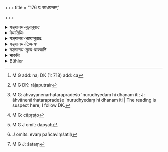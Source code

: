 +++
title = "176 यः साधयन्तम्"

+++

<details><summary>गङ्गानथ-मूलानुवादः</summary>

A person who complains to the king against the creditor trying to accomplish his purpose by his own will,—should be made by the king to pay the fourth part, and also the total amount to him—(176)
</details>

<details><summary>मेधातिथिः</summary>

**छन्द** इच्छा । तेन राजानम् अज्ञापयित्वा यदा प्रागुक्तैश् चतुर्भिर् उपायैः स्वेच्छया[^५४०] धनमार्गेण प्रवृत्तं तथाभूतं वा राजपुरुषैर्[^५४१] आह्वानयेत्, अहम् अनेनैतत्प्रदेशे रुध्ये, देहि धनम् इति[^५४२] । स च पृष्टो[^५४३] धारयामीति यत् प्रतिपद्यते, स राज्ञा चतुर्थं भागं दण्डापयितव्यः । यावत् तस्मै धारयति तस्य तत्र सर्वम् ऋणं दाप्यः[^५४४] । शतं चेद् धारयति पञ्चविंशतिर् दण्डनीयः । शतं तस्य दाप्यः । एवं पञ्चविंशतिः[^५४५] । न त्व् इयं भ्रान्तिः कर्तव्या- शते[^५४६] राज्ञः पञ्चविंशति शिष्टं धनिकस्य । धनिको हि तथा दण्डितः स्यान् नर्णिकः ॥ ८.१७६ ॥


[^५४६]:
     M G J: śataṃ


[^५४५]:
     J omits: evaṃ pañcaviṃśatiḥ


[^५४४]:
     M G J omit: dāpyaḥ


[^५४३]:
     M G: cāpṛṣṭo


[^५४२]:
     M G: āhvayanenārhatarapradeśo 'nurudhyedaṃ hi dhanam iti; J: āhvānenārhatarapradeśe 'nurudhyedaṃ hi dhanam iti | The reading is suspect here; I follow DK. 


[^५४१]:
     M G DK: rājaputrair


[^५४०]:
     M G add: na; DK (1: 718) add: ca
</details>

<details><summary>गङ्गानथ-भाष्यानुवादः</summary>

‘*Will*’— wish; and ‘*by his own will*’ means ‘without filing his suit with the king,’ just as he pleases,—not necessarily by the four sanctioned methods of acquiring property;—if he is complained against, and summoned by the king’s officers,—and then if the debtor, on being questioned, should admit the debt, saying ‘I owe him such and such an amount,’ then the latter should he fined a quarter of that debt, and the total amount due he should be made to pay to the creditor ; *e.g*., if he owes a *hundred*, he should he fined *twenty-five*, and should pay to be creditor a *hundred*. We should not fall into the mistake that *a hundred* less *twenty-five* is to be paid to the king and the balance,
*i.e*., twenty-fire to the creditor; as in this case the punishment
would fall upon the creditor and not upon the debtor.—(176)
</details>

<details><summary>गङ्गानथ-टिप्पन्यः</summary>

This verse is quoted in *Kṛtyakalpataru* (80b.)
</details>

<details><summary>गङ्गानथ-तुल्य-वाक्यानि</summary>

*Viṣṇu* (6.18-19).—‘A creditor recovering the sum lent by any lawful
means shall not he reproved by the Xing. If the debtor, so forced to discharge the debt, complains to the King, he shall be fined in an equal sum.’

*Yājñavalkya* (2.40).—‘If the creditor tries to realise the loan that is
admitted, he shall not he reproved by the King. If, on being thus pressed to pay, the debtor approaches the King, he should he fined and made to repay the amount due to the creditor.’

*Kātyāyana* (Aparārka, p. 645).—‘If the creditor harasses the debtor who
is acting lawfully, he shall forfeit the debt, and shall also be fined the same amount.’

*Bṛhaspati* (11.54).—‘When a debtor has acknowledged a debt, it may he
recovered from him by the expedients of friendly expostulation and the rest, by moral suasion, by artful management, by compulsion and by confinement in the house.’

*Nārada* (1.122, 123).

\[122 is same as [Manu 8.49]\].—

‘A creditor who tides to recover his loan from the debtor must not he checked by the King, both for secular and religious reasons.’
</details>

<details><summary>भारुचिः</summary>

राजवाल्लभ्याद् अबिभ्यन् यो राजपुरुषस् तस्मै धनिकम् आवेदये तस्य तथोपदेशं दण्डनं धनदानं च राजा कुर्यात् । अपरः पाऋहः- "यो ऽसाध्यं मन्यमानस् तु वेदयेद् धनिकं नरः, स राज्ञर्णचतुर्भागं दाप्यस् तस्य च तद्धनम्" । अत्रापि स एवार्थः । ईषद् अन्यथा भिन्नः। अशक्तस्य धनदान एतत् । धनदानायेदम् उपायान्तरम् अभिधीयते धनाभावतो वैकल्पिकः ॥ ८.१७५ ॥
</details>

<details><summary>Bühler</summary>

176	(The debtor) who complains to the king that his creditor recovers (the debt) independently (of the court), shall be compelled by the king to pay (as a fine) one quarter (of the sum) and to his (creditor) the money (due).
</details>
